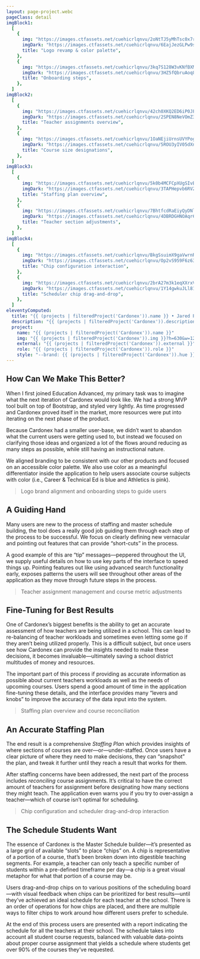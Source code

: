 ```yaml
---
layout: page-project.webc
pageClass: detail
imgBlock1:
  [
    {
      img: "https://images.ctfassets.net/cuehicrlqnvu/2oNtTJ5yMhTsc0x7rSMHOc/53a08b1b022853e262f70ee879720450/cx-1.svg",
      imgDark: "https://images.ctfassets.net/cuehicrlqnvu/6EajJezGLPw9sU1hlmLAce/d91ff0aa9a12373c0974173953d068e6/cx-1-dark.svg",
      title: "Logo revamp & color palette",
    },
    {
      img: "https://images.ctfassets.net/cuehicrlqnvu/3kq7S128W3vKNfBXMilYtw/013c79ee49ff551cdece133075227a5f/cx-2.svg",
      imgDark: "https://images.ctfassets.net/cuehicrlqnvu/3HZ5fQbruAoq8tKbqXrfc9/7d5494607652d1d80ca8ba277ae53669/cx-2-dark.svg",
      title: "Onboarding steps",
    },
  ]
imgBlock2:
  [
    {
      img: "https://images.ctfassets.net/cuehicrlqnvu/42ch0XKQ2ED6iP0JFujCpG/ed6ae6f50d7e143861203d7b5b781a8c/cx-3.svg",
      imgDark: "https://images.ctfassets.net/cuehicrlqnvu/2SPEN8NeVOmZ3CTy8i07e1/43eafe416589667c5dbce7a4fdf0ad9e/cx-3-dark.svg",
      title: "Teacher assignments overview",
    },
    {
      img: "https://images.ctfassets.net/cuehicrlqnvu/1OaNEjiUrnsUVYPoghD7AY/baa905575fda31f41b9b48633e45b0e1/cx-4.svg",
      imgDark: "https://images.ctfassets.net/cuehicrlqnvu/5ROU3yIV05dXnO7xwAZAec/b60649dd0168a4756d0c89d097965ae4/cx-4-dark.svg",
      title: "Course size designations",
    },
  ]
imgBlock3:
  [
    {
      img: "https://images.ctfassets.net/cuehicrlqnvu/5k0b4MCFCpXUgSIvByhSg0/1df982c455e12ddb51af0f1ae7343d51/cx-5.svg",
      imgDark: "https://images.ctfassets.net/cuehicrlqnvu/3TAPHepvb6RVZWbsKuwNiI/efe4a6a4f35afcb84daedcc5625ad7e6/cx-5-dark.svg",
      title: "Staffing plan overview",
    },
    {
      img: "https://images.ctfassets.net/cuehicrlqnvu/7BhtfcdRaEiyQyDNlJr0Ht/1bcf30aaa04632f712134574e8624601/cx-6.svg",
      imgDark: "https://images.ctfassets.net/cuehicrlqnvu/4DBRDGHNOAqr6UR3jYnNnb/b864bce7c6bc22848a6067f9f666f05f/cx-6-dark.svg",
      title: "Teacher section adjustments",
    },
  ]
imgBlock4:
  [
    {
      img: "https://images.ctfassets.net/cuehicrlqnvu/BkgSsuimX9gaVwrnRtcQ8/e87c6a2e8d59a075bc89ef49c824f67b/cx-7.svg",
      imgDark: "https://images.ctfassets.net/cuehicrlqnvu/Op2vS959F6z63ZqsWKxea/318c6d12e1820d855dc97a0caf12c41b/cx-7-dark.svg",
      title: "Chip configuration interaction",
    },
    {
      img: "https://images.ctfassets.net/cuehicrlqnvu/2brA27m3k1eqXXrxVouoxW/75edbbfac330d34579d3548cdfb12df3/cx-8.svg",
      imgDark: "https://images.ctfassets.net/cuehicrlqnvu/1Y14gwkuJLl81dh2G2QJxH/4a17a12c3f48a41c06e4b6cb597fabb3/cx-8-dark.svg",
      title: "Scheduler chip drag-and-drop",
    },
  ]
eleventyComputed:
  title: "{{ (projects | filteredProject('Cardonex')).name }} • Jared Pendergraft"
  description: "{{ (projects | filteredProject('Cardonex')).description }}"
  project:
    name: "{{ (projects | filteredProject('Cardonex')).name }}"
    img: "{{ (projects | filteredProject('Cardonex')).img }}?h=630&w=1200&fit=fill&f=face"
    external: "{{ (projects | filteredProject('Cardonex')).external }}"
    role: "{{ (projects | filteredProject('Cardonex')).role }}"
    style: "--brand: {{ (projects | filteredProject('Cardonex')).hue }}"
---
```


## How Can We Make This Better?

When I first joined Education Advanced, my primary task was to imagine what the next iteration of Cardonex would look like. We had a strong MVP tool built on top of Bootstrap, and styled very lightly. As time progressed and Cardonex proved itself in the market, more resources were put into iterating on the next phase of the product.

Because Cardonex had a smaller user-base, we didn’t want to abandon what the current users were getting used to, but instead we focused on clarifying those ideas and organized a lot of the flows around reducing as many steps as possible, while still having an instructional nature.

We aligned branding to be consistent with our other products and focused on an accessible color palette. We also use color as a meaningful differentiator inside the application to help users associate course subjects with color (i.e., Career & Technical Ed is blue and Athletics is pink).

<project-detail-image-wrap :images="this.imgBlock1" webc:nokeep></project-detail-image-wrap>

> Logo brand alignment and onboarding steps to guide users

## A Guiding Hand

Many users are new to the process of staffing and master schedule building, the tool does a really good job guiding them through each step of the process to be successful. We focus on clearly defining new vernacular and pointing out features that can provide “short-cuts” in the process.

A good example of this are “tip” messages—peppered throughout the UI, we supply useful details on how to use key parts of the interface to speed things up. Pointing features out like using advanced search functionality early, exposes patterns the users will see throughout other areas of the application as they move through future steps in the process.

<project-detail-image-wrap :images="this.imgBlock2" webc:nokeep></project-detail-image-wrap>

> Teacher assignment management and course metric adjustments

## Fine-Tuning for Best Results

One of Cardonex’s biggest benefits is the ability to get an accurate assessment of how teachers are being utilized in a school. This can lead to re-balancing of teacher workloads and sometimes even letting some go if they aren’t being utilized properly. This is a difficult subject, but once users see how Cardonex can provide the insights needed to make these decisions, it becomes invaluable—ultimately saving a school district multitudes of money and resources.

The important part of this process if providing as accurate information as possible about current teachers workloads as well as the needs of upcoming courses. Users spend a good amount of time in the application fine-tuning these details, and the interface provides many “levers and knobs” to improve the accuracy of the data input into the system.

<project-detail-image-wrap :images="this.imgBlock3" webc:nokeep></project-detail-image-wrap>

> Staffing plan overview and course reconciliation

## An Accurate Staffing Plan

The end result is a comprehensive _Staffing Plan_ which provides insights of where sections of courses are over—or—under-staffed. Once users have a clear picture of where they need to make decisions, they can “snapshot” the plan, and tweak it further until they reach a result that works for them.

After staffing concerns have been addressed, the next part of the process includes _reconciling_ course assignments. It’s critical to have the correct amount of teachers for assignment before designating how many sections they might teach. The application even warns you if you try to over-assign a teacher—which of course isn’t optimal for scheduling.

<project-detail-image-wrap :images="this.imgBlock4" webc:nokeep></project-detail-image-wrap>

> Chip configuration and scheduler drag-and-drop interaction

## The Schedule Students Want

The essence of Cardonex is the Master Schedule builder—it’s presented as a large grid of available “slots” to place “chips” on. A chip is representative of a portion of a course, that’s been broken down into digestible teaching segments. For example, a teacher can only teach a specific number of students within a pre-defined timeframe per day—a chip is a great visual metaphor for what that portion of a course may be.

Users drag-and-drop chips on to various positions of the scheduling board—with visual feedback when chips can be prioritized for best results—until they’ve achieved an ideal schedule for each teacher at the school. There is an order of operations for how chips are placed, and there are multiple ways to filter chips to work around how different users prefer to schedule.

At the end of this process users are presented with a report indicating the schedule for all the teachers at their school. The schedule takes into account all student course requests, balanced with valuable data-points about proper course assignment that yields a schedule where students get over 90% of the courses they’ve requested.
